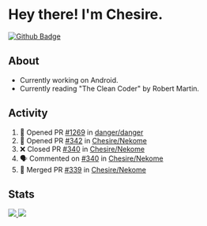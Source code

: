 # Hey there! I'm Chesire.

[![Github Badge](https://img.shields.io/badge/-Github-000?style=flat-square&logo=Github&logoColor=white&link=https://github.com/chesire)](https://github.com/chesire)

## About
<!-- Uses https://github.com/Chesire/natemoo-re -->
* Currently working on Android.
* Currently reading "The Clean Coder" by Robert Martin.
<!--
* Currently listening to: 
<a href="https://natemoo-re-iirbxe7wf.vercel.app/now-playing?open">
    <img src="https://natemoo-re-iirbxe7wf.vercel.app/now-playing" width="256" height="64" alt="Now Playing">
</a>  
-->

## Activity
<!-- Uses https://github.com/jamesgeorge007/github-activity-readme -->
<!--START_SECTION:activity-->
1. 💪 Opened PR [#1269](https://github.com/danger/danger/pull/1269) in [danger/danger](https://github.com/danger/danger)
2. 💪 Opened PR [#342](https://github.com/Chesire/Nekome/pull/342) in [Chesire/Nekome](https://github.com/Chesire/Nekome)
3. ❌ Closed PR [#340](https://github.com/Chesire/Nekome/pull/340) in [Chesire/Nekome](https://github.com/Chesire/Nekome)
4. 🗣 Commented on [#340](https://github.com/Chesire/Nekome/issues/340) in [Chesire/Nekome](https://github.com/Chesire/Nekome)
5. 🎉 Merged PR [#339](https://github.com/Chesire/Nekome/pull/339) in [Chesire/Nekome](https://github.com/Chesire/Nekome)
<!--END_SECTION:activity-->

## Stats
<a href="https://github-readme-stats.vercel.app/api/top-langs/?username=chesire&theme=tokyonight">
    <img src="https://github-readme-stats.vercel.app/api/top-langs/?username=chesire&layout=compact&theme=tokyonight" >
</a>
<a href="https://github-readme-stats.vercel.app/api?username=chesire&show_icons=true&theme=tokyonight">
    <img src="https://github-readme-stats.vercel.app/api?username=chesire&show_icons=true&theme=tokyonight" >
</a>  
